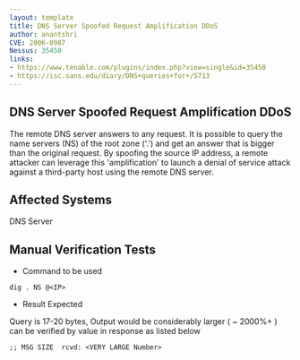 ```yaml
---
layout: template
title: DNS Server Spoofed Request Amplification DDoS
author: anantshri
CVE: 2006-0987
Nessus: 35450
links:
- https://www.tenable.com/plugins/index.php?view=single&id=35450
- https://isc.sans.edu/diary/DNS+queries+for+/5713
---
```


DNS Server Spoofed Request Amplification DDoS
---------------
The remote DNS server answers to any request. It is possible to query
the name servers (NS) of the root zone ('.') and get an answer that
is bigger than the original request. By spoofing the source IP
address, a remote attacker can leverage this 'amplification' to launch
a denial of service attack against a third-party host using the remote
DNS server.


Affected Systems
----------------

DNS Server

Manual Verification Tests
-------------------------

* Command to be used

```
dig . NS @<IP>
```

* Result Expected

Query is 17-20 bytes, Output would be considerably larger ( ~ 2000%+ ) can be verified by value in response as listed below

```
;; MSG SIZE  rcvd: <VERY LARGE Number>
```
